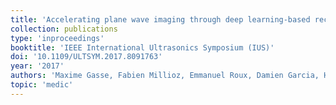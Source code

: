 ```yaml
---
title: 'Accelerating plane wave imaging through deep learning-based reconstruction: An experimental study'
collection: publications
type: 'inproceedings'
booktitle: 'IEEE International Ultrasonics Symposium (IUS)'
doi: '10.1109/ULTSYM.2017.8091763'
year: '2017'
authors: 'Maxime Gasse, Fabien Millioz, Emmanuel Roux, Damien Garcia, Hervé Liebgott, Denis Friboulet'
topic: 'medic'
---
```

